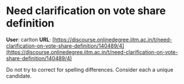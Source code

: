 # Need clarification on vote share definition

**User**: carlton
**URL**: [https://discourse.onlinedegree.iitm.ac.in/t/need-clarification-on-vote-share-definition/140489/4](https://discourse.onlinedegree.iitm.ac.in/t/need-clarification-on-vote-share-definition/140489/4)

Do not try to correct for spelling differences. Consider each a unique candidate.
